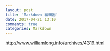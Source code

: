 ```yaml
---
layout: post
title: 'Markdown 編輯器'
date: 2017-04-21 13:10
comments: true
categories: Markdown
---
```

http://www.williamlong.info/archives/4319.html